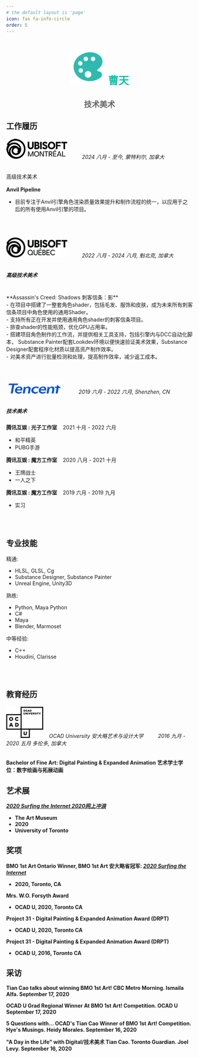 ```yaml
---
# the default layout is 'page'
icon: fas fa-info-circle
order: 5
---
```


<!-- > Add Markdown syntax content to file `_tabs/about.md`{: .filepath } and it will show up on this page.
{: .prompt-tip } -->



# <center><img src="/images/color-palette.svg" ><span style="color: #0fc2aa"> 曹天 </span></center>
## <center><span style="color: #666666"> 技术美术</span></center>

## 工作履历


###### <img src = "/images/Ubisoft_Montreal_Logo.png"> &nbsp;&nbsp;&nbsp;&nbsp;&nbsp;&nbsp;&nbsp;&nbsp;   2024 八月 - 至今, 蒙特利尔, 加拿大

高级技术美术 <br/>
<br/>
**Anvil Pipeline**
- 目前专注于Anvil引擎角色渲染质量效果提升和制作流程的统一，以应用于之后的所有使用Anvil引擎的项目。

<br/>
<br/>


###### <img src = "/images/Ubisoft_Quebec_Logo.png"> &nbsp;&nbsp;&nbsp;&nbsp;&nbsp;&nbsp;&nbsp;&nbsp;    2022 八月 - 2024 八月, 魁北克, 加拿大

##### 高级技术美术 <br/>
<br/>
**Assassin's Creed: Shadows 刺客信条：影** <br/>
- 在项目中搭建了一整套角色shader，包括毛发、服饰和皮肤，成为未来所有刺客信条项目中角色使用的通用Shader。<br>
- 支持所有正在开发并使用通用角色shader的刺客信条项目。<br>
- 排查shader的性能瓶颈，优化GPU占用率。<br>
- 搭建项目角色制作的工作流，并提供相关工具支持，包括引擎内与DCC自动化脚本，
    Substance Painter配套Lookdev环境以便快速验证美术效果，Substance Designer配套程序化材质以提高资产制作效率。<br>
- 对美术资产进行批量检测和处理，提高制作效率，减少返工成本。<br>
                
<br/>
<br/>

###### <img src = "/images/03_Tencent_English logo.png"> &nbsp;&nbsp;&nbsp;&nbsp;&nbsp;&nbsp;&nbsp;&nbsp;  2019 六月 - 2022 六月, Shenzhen, CN

##### 技术美术 <br/> 

**腾讯互娱 : 光子工作室** &nbsp;&nbsp; 2021 十月 - 2022 六月
- 和平精英
- PUBG手游

**腾讯互娱 : 魔方工作室** &nbsp;&nbsp; 2020 八月 - 2021 十月
- 王牌战士
- 一人之下

**腾讯互娱 : 魔方工作室** &nbsp;&nbsp; 2019 六月 - 2019 九月
- 实习

<br/>
<br/>

## 专业技能

精通:
- HLSL, GLSL, Cg<br>
- Substance Designer, Substance Painter<br>
- Unreal Engine, Unity3D <br>

熟练:
- Python, Maya Python<br>
- C#<br>
- Maya <br>
- Blender, Marmoset<br>

中等经验:
- C++<br>
- Houdini, Clarisse<br>

<br/>
<br/>

## 教育经历

###### <img src = "/images/OCAD_University_Logo.png"> &nbsp;&nbsp; OCAD University 安大略艺术与设计大学 &nbsp;&nbsp;&nbsp;&nbsp;&nbsp;&nbsp;&nbsp;&nbsp; 2016 九月 - 2020 五月  多伦多, 加拿大
**Bachelor of Fine Art: Digital Painting & Expanded Animation 艺术学士学位：数字绘画与拓展动画**

## 艺术展

<b><i><a href="https://caoaurora.wixsite.com/surfingtheinternet">2020 Surfing the Internet 2020网上冲浪</a></i>
- The Art Museum 
- 2020
- University of Toronto

## 奖项

**BMO 1st Art Ontario Winner, BMO 1st Art 安大略省冠军**: <b><i><a href="https://caoaurora.wixsite.com/surfingtheinternet">2020 Surfing the Internet</a></i> 
- 2020, Toronto, CA

**Mrs. W.O. Forsyth Award**
- OCAD U, 2020, Toronto CA

**Project 31 - Digital Painting & Expanded Animation Award (DRPT)**
- OCAD U, 2020, Toronto CA

**Project 31 - Digital Painting & Expanded Animation Award (DRPT)**
- OCAD U, 2016, Toronto CA 


## 采访

**Tian Cao talks about winning BMO 1st Art!** CBC Metro Morning. Ismaila Alfa. September 17, 2020

**OCAD U Grad Regional Winner At BMO 1st Art! Competition.** OCAD U September 17, 2020

**5 Questions with… OCAD's Tian Cao Winner of BMO 1st Art! Competition.** Hye's Musings. Heidy Morales. September 16, 2020

**"A Day in the Life" with Digital/技术美术 Tian Cao.** Toronto Guardian. Joel Levy. September 16, 2020


<br/>
<br/>
<br/>
<br/>

